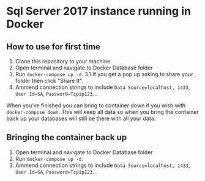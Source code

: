 # Sql Server 2017 instance running in Docker

## How to use for first time
1. Clone this repository to your machine.
2. Open terminal and navigate to Docker Database folder
3. Run `docker-compose up -d`.
    3.1 If you get a pop up asking to share your folder then click "Share It".
4. Ammend connection strings to include `Data Source=localhost, 1433`, `User Id=SA`, `Password=Tcpip123.`.

When you've finished you can bring to container down if you wish with `docker-compose down`. This will keep all data so when you bring the container back up your databases will still be there with all your data.

## Bringing the container back up
1. Open terminal and navigate to Docker Database folder
2. Run `docker-compose up -d`.
3. Ammend connection strings to include `Data Source=localhost, 1433`, `User Id=SA`, `Password=Tcpip123.`.